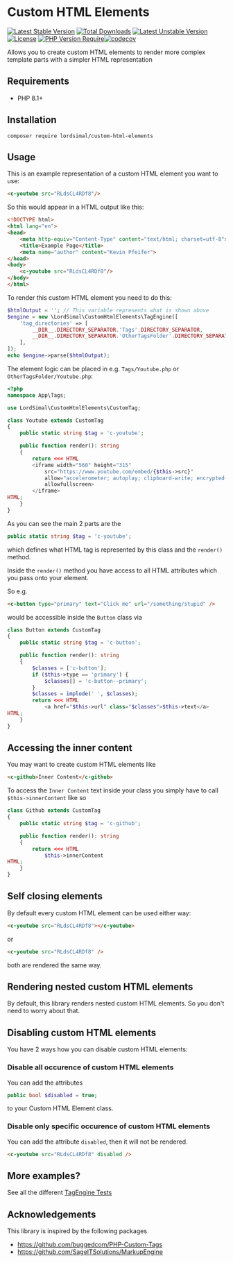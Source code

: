 # Custom HTML Elements

[![Latest Stable Version](https://poser.pugx.org/lordsimal/custom-html-elements/v)](https://packagist.org/packages/lordsimal/custom-html-elements) [![Total Downloads](https://poser.pugx.org/lordsimal/custom-html-elements/downloads)](https://packagist.org/packages/lordsimal/custom-html-elements) [![Latest Unstable Version](https://poser.pugx.org/lordsimal/custom-html-elements/v/unstable)](https://packagist.org/packages/lordsimal/custom-html-elements) [![License](https://poser.pugx.org/lordsimal/custom-html-elements/license)](https://packagist.org/packages/lordsimal/custom-html-elements) [![PHP Version Require](https://poser.pugx.org/lordsimal/custom-html-elements/require/php)](https://packagist.org/packages/lordsimal/custom-html-elements)[![codecov](https://codecov.io/gh/LordSimal/custom-html-elements/graph/badge.svg?token=dMo14KjnhP)](https://codecov.io/gh/LordSimal/custom-html-elements)

Allows you to create custom HTML elements to render more complex template parts with a simpler HTML representation

## Requirements

* PHP 8.1+

## Installation

```shell
composer require lordsimal/custom-html-elements
```

## Usage

This is an example representation of a custom HTML element you want to use:

```html
<c-youtube src="RLdsCL4RDf8"/>
```

So this would appear in a HTML output like this:

```html
<!DOCTYPE html>
<html lang="en">
<head>
    <meta http-equiv="Content-Type" content="text/html; charset=utf-8">
    <title>Example Page</title>
    <meta name="author" content="Kevin Pfeifer">
</head>
<body> 
    <c-youtube src="RLdsCL4RDf8"/>
</body>
</html>
```

To render this custom HTML element you need to do this:

```php
$htmlOutput = ''; // This variable represents what is shown above
$engine = new \LordSimal\CustomHtmlElements\TagEngine([
    'tag_directories' => [
        __DIR__.DIRECTORY_SEPARATOR.'Tags'.DIRECTORY_SEPARATOR,
        __DIR__.DIRECTORY_SEPARATOR.'OtherTagsFolder'.DIRECTORY_SEPARATOR,
    ],
]);
echo $engine->parse($htmlOutput);
```

The element logic can be placed in e.g. `Tags/Youtube.php` or `OtherTagsFolder/Youtube.php`:

```php
<?php
namespace App\Tags;

use LordSimal\CustomHtmlElements\CustomTag;

class Youtube extends CustomTag 
{
    public static string $tag = 'c-youtube';

    public function render(): string
    {
        return <<< HTML
        <iframe width="560" height="315" 
            src="https://www.youtube.com/embed/{$this->src}" 
            allow="accelerometer; autoplay; clipboard-write; encrypted-media; gyroscope; picture-in-picture" 
            allowfullscreen>
        </iframe>
HTML;
    }
}
```

As you can see the main 2 parts are the 

```php
public static string $tag = 'c-youtube';
```

which defines what HTML tag is represented by this class and the `render()` method.

Inside the `render()` method you have access to all HTML attributes which you pass onto your element.

So e.g.

```html
<c-button type="primary" text="Click me" url="/something/stupid" />
```

would be accessible inside the `Button` class via

```php
class Button extends CustomTag
{
    public static string $tag = 'c-button';

    public function render(): string
    {
        $classes = ['c-button'];
        if ($this->type == 'primary') {
            $classes[] = 'c-button--primary';
        }
        $classes = implode(' ', $classes);
        return <<< HTML
            <a href="$this->url" class="$classes">$this->text</a>
HTML;
    }
}
```

## Accessing the inner content

You may want to create custom HTML elements like
```html
<c-github>Inner Content</c-github>
```

To access the `Inner Content` text inside your class you simply have to call `$this->innerContent` like so

```php
class Github extends CustomTag
{
    public static string $tag = 'c-github';

    public function render(): string
    {
        return <<< HTML
            $this->innerContent
HTML;
    }
}
```

## Self closing elements

By default every custom HTML element can be used either way:

```html
<c-youtube src="RLdsCL4RDf8"></c-youtube>
```
or
```html
<c-youtube src="RLdsCL4RDf8" />
```

both are rendered the same way.

## Rendering nested custom HTML elements

By default, this library renders nested custom HTML elements. So you don't need to worry about that.

## Disabling custom HTML elements

You have 2 ways how you can disable custom HTML elements:

### Disable all occurence of custom HTML elements

You can add the attributes 

```php
public bool $disabled = true;
```

to your Custom HTML Element class.

### Disable only specific occurence of custom HTML elements

You can add the attribute `disabled`, then it will not be rendered.

```html
<c-youtube src="RLdsCL4RDf8" disabled />
```

## More examples?

See all the different [TagEngine Tests](https://github.com/LordSimal/custom-html-elements/blob/main/tests/TagEngine/)

## Acknowledgements

This library is inspired by the following packages

* https://github.com/buggedcom/PHP-Custom-Tags
* https://github.com/SageITSolutions/MarkupEngine